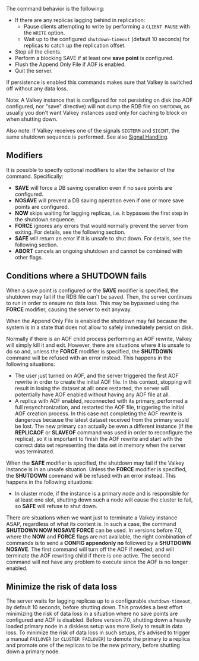 The command behavior is the following:

* If there are any replicas lagging behind in replication:
  * Pause clients attempting to write by performing a `CLIENT PAUSE` with the `WRITE` option.
  * Wait up to the configured `shutdown-timeout` (default 10 seconds) for replicas to catch up the replication offset.
* Stop all the clients.
* Perform a blocking SAVE if at least one **save point** is configured.
* Flush the Append Only File if AOF is enabled.
* Quit the server.

If persistence is enabled this commands makes sure that Valkey is switched off
without any data loss.

Note: A Valkey instance that is configured for not persisting on disk (no AOF
configured, nor "save" directive) will not dump the RDB file on `SHUTDOWN`, as
usually you don't want Valkey instances used only for caching to block on when
shutting down.

Also note: If Valkey receives one of the signals `SIGTERM` and `SIGINT`, the same shutdown sequence is performed.
See also [Signal Handling](../topics/signals.md).

## Modifiers

It is possible to specify optional modifiers to alter the behavior of the command.
Specifically:

* **SAVE** will force a DB saving operation even if no save points are configured.
* **NOSAVE** will prevent a DB saving operation even if one or more save points are configured.
* **NOW** skips waiting for lagging replicas, i.e. it bypasses the first step in the shutdown sequence.
* **FORCE** ignores any errors that would normally prevent the server from exiting.
  For details, see the following section.
* **SAFE** will return an error if it is unsafe to shut down.
  For details, see the following section.
* **ABORT** cancels an ongoing shutdown and cannot be combined with other flags.

## Conditions where a SHUTDOWN fails

When a save point is configured or the **SAVE** modifier is specified, the shutdown may fail if the RDB file can't be saved.
Then, the server continues to run in order to ensure no data loss.
This may be bypassed using the **FORCE** modifier, causing the server to exit anyway.

When the Append Only File is enabled the shutdown may fail because the
system is in a state that does not allow to safely immediately persist
on disk.

Normally if there is an AOF child process performing an AOF rewrite, Valkey
will simply kill it and exit.
However, there are situations where it is unsafe to do so and, unless the **FORCE** modifier is specified, the **SHUTDOWN** command will be refused with an error instead.
This happens in the following situations:

* The user just turned on AOF, and the server triggered the first AOF rewrite in order to create the initial AOF file. In this context, stopping will result in losing the dataset at all: once restarted, the server will potentially have AOF enabled without having any AOF file at all.
* A replica with AOF enabled, reconnected with its primary, performed a full resynchronization, and restarted the AOF file, triggering the initial AOF creation process. In this case not completing the AOF rewrite is dangerous because the latest dataset received from the primary would be lost. The new primary can actually be even a different instance (if the **REPLICAOF** or **SLAVEOF** command was used in order to reconfigure the replica), so it is important to finish the AOF rewrite and start with the correct data set representing the data set in memory when the server was terminated.

When the **SAFE** modifier is specified, the shutdown may fail if the Valkey instance is in an unsafe situation.
Unless the **FORCE** modifier is specified, the **SHUTDOWN** command will be refused with an error instead.
This happens in the following situations:

* In cluster mode, if the instance is a primary node and is responsible for at least one slot, shutting down such a node will cause the cluster to fail, so **SAFE** will refuse to shut down.

There are situations when we want just to terminate a Valkey instance ASAP, regardless of what its content is.
In such a case, the command **SHUTDOWN NOW NOSAVE FORCE** can be used.
In versions before 7.0, where the **NOW** and **FORCE** flags are not available, the right combination of commands is to send a **CONFIG appendonly no** followed by a **SHUTDOWN NOSAVE**.
The first command will turn off the AOF if needed, and will terminate the AOF rewriting child if there is one active.
The second command will not have any problem to execute since the AOF is no longer enabled.

## Minimize the risk of data loss

The server waits for lagging replicas up to a configurable `shutdown-timeout`, by default 10 seconds, before shutting down.
This provides a best effort minimizing the risk of data loss in a situation where no save points are configured and AOF is disabled.
Before version 7.0, shutting down a heavily loaded primary node in a diskless setup was more likely to result in data loss.
To minimize the risk of data loss in such setups, it's advised to trigger a manual `FAILOVER` (or `CLUSTER FAILOVER`) to demote the primary to a replica and promote one of the replicas to be the new primary, before shutting down a primary node.

